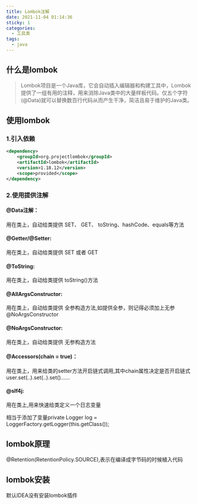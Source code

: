 ```yaml
---
title: Lombok注解
date: 2021-11-04 01:14:36
sticky: 1
categories: 
  - 工具类
tags:
  - java
---
```


## 什么是lombok

> Lombok项目是一个Java库，它会自动插入编辑器和构建工具中，Lombok提供了一组有用的注释，用来消除Java类中的大量样板代码。仅五个字符(@Data)就可以替换数百行代码从而产生干净，简洁且易于维护的Java类。

## 使用lombok

### 1.引入依赖

```xml
<dependency>
    <groupId>org.projectlombok</groupId>
    <artifactId>lombok</artifactId>
    <version>1.18.12</version>
    <scope>provided</scope>
</dependency>
```

### 2.使用提供注解

#### @Data注解：

用在类上，自动给类提供 SET、 GET、 toString、hashCode、equals等方法

#### @Getter/@Setter: 

用在类上，自动给类提供 SET 或者 GET

#### @ToString:

 用在类上，自动给类提供 toString()方法

#### @AllArgsConstructor:

用在类上，自动给类提供 全参构造方法,如提供全参，则记得必须加上无参@NoArgsConstructor

#### @NoArgsConstructor:

用在类上，自动给类提供 无参构造方法

#### @Accessors(chain = true)：

用在类上，用来给类的setter方法开启链式调用,其中chain属性决定是否开启链式
    user.set(..).set(..).set()......

#### @slf4j:

用在类上,用来快速给类定义一个日志变量

相当于添加了变量private Logger log = LoggerFactory.getLogger(this.getClass());

## lombok原理

@Retention(RetentionPolicy.SOURCE),表示在编译成字节码的时候植入代码

## lombok安装

默认IDEA没有安装lombok插件
